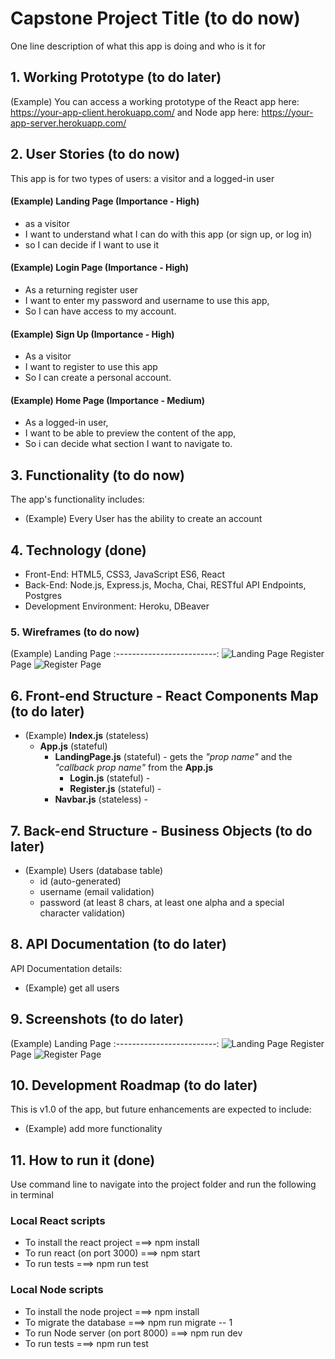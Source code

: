 # Capstone Project Title (to do now)
One line description of what this app is doing and who is it for

## 1. Working Prototype (to do later)
(Example) You can access a working prototype of the React app here: https://your-app-client.herokuapp.com/ and Node app here: https://your-app-server.herokuapp.com/


## 2. User Stories (to do now)
This app is for two types of users: a visitor and a logged-in user

#### (Example) Landing Page (Importance - High)
* as a visitor
* I want to understand what I can do with this app (or sign up, or log in)
* so I can decide if I want to use it

#### (Example) Login Page  (Importance - High)
* As a returning register user
* I want to enter my password and username to use this app,
* So I can have access to my account.

#### (Example) Sign Up  (Importance - High)
* As a visitor
* I want to register to use this app
* So I can create a personal account.

#### (Example) Home Page  (Importance - Medium)
* As a logged-in user,
* I want to be able to preview the content of the app,
* So i can decide what section I want to navigate to.


## 3. Functionality (to do now)
The app's functionality includes:
* (Example) Every User has the ability to create an account

## 4. Technology (done)
* Front-End: HTML5, CSS3, JavaScript ES6, React
* Back-End: Node.js, Express.js, Mocha, Chai, RESTful API Endpoints, Postgres
* Development Environment: Heroku, DBeaver

### 5. Wireframes (to do now)
(Example) Landing Page
:-------------------------:
![Landing Page](/github-images/wireframes/landing-page-wireframe.png)
Register Page
![Register Page](/github-images/wireframes/register-page-wireframe.png)

## 6. Front-end Structure - React Components Map (to do later)
* (Example) __Index.js__ (stateless)
    * __App.js__ (stateful)
        * __LandingPage.js__ (stateful) - gets the _"prop name"_ and the _"callback prop name"_ from the __App.js__
            * __Login.js__ (stateful) -
            * __Register.js__ (stateful) -
        * __Navbar.js__ (stateless) -

## 7. Back-end Structure - Business Objects (to do later)
* (Example) Users (database table)
    * id (auto-generated)
    * username (email validation)
    * password (at least 8 chars, at least one alpha and a special character validation)


## 8. API Documentation (to do later)
API Documentation details:
* (Example) get all users



## 9. Screenshots (to do later)
(Example) Landing Page
:-------------------------:
![Landing Page](/github-images/screenshots/landing-page-screenshot.png)
Register Page
![Register Page](/github-images/screenshots/register-page-screenshot.png)

## 10. Development Roadmap (to do later)
This is v1.0 of the app, but future enhancements are expected to include:
* (Example) add more functionality

## 11. How to run it (done)
Use command line to navigate into the project folder and run the following in terminal

### Local React scripts
* To install the react project ===> npm install
* To run react (on port 3000) ===> npm start
* To run tests ===> npm run test

### Local Node scripts
* To install the node project ===> npm install
* To migrate the database ===> npm run migrate -- 1
* To run Node server (on port 8000) ===> npm run dev
* To run tests ===> npm run test
